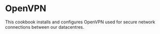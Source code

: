 # OpenVPN

This cookbook installs and configures OpenVPN used for secure network
connections between our datacentres.

